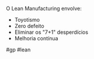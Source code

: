 O Lean Manufacturing envolve:
- Toyotismo
- Zero defeito
- Eliminar os "7+1" desperdícios
- Melhoria contínua





#gp #lean 
